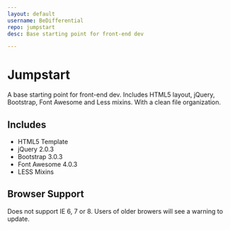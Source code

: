 ```yaml
---
layout: default
username: BeDifferential
repo: jumpstart
desc: Base starting point for front-end dev

---
```


# Jumpstart

A base starting point for front-end dev. Includes HTML5 layout, jQuery, Bootstrap, Font Awesome and Less mixins. With a clean file organization.

## Includes

* HTML5 Template
* jQuery 2.0.3
* Bootstrap 3.0.3
* Font Awesome 4.0.3
* LESS Mixins

## Browser Support

Does not support IE 6, 7 or 8. Users of older browers will see a warning to update.
